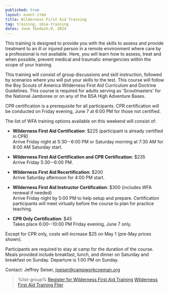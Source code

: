 ```yaml
---
published: true
layout: event-item
title: Wilderness First Aid Training
tag: training, sbsa-training
dates: June 7&ndash;9, 2024
---
```


This training is designed to provide you with the skills to assess and provide treatment to an ill or injured person in a remote environment where care by a professional is not available. Here, you will learn how to assess, treat and when possible, prevent medical and traumatic emergencies within the scope of your training. 

This training will consist of group discussions and skill instruction, followed by scenarios where you will put your skills to the test. This course will follow the Boy Scouts of America Wilderness First Aid Curriculum and Doctrine Guidelines. This course is required for adults serving as 'Scoutmasters' for the National Jamboree or on any of the BSA High Adventure Bases.

CPR certification is a prerequisite for all participants. CPR certification will be conducted on Friday evening, June 7 at 6:00 PM for those not certified.

The list of WFA training options available on this weekend will consist of:

- **Wilderness First Aid Certification**: $225 (participant is already certified in CPR)<br>Arrive Friday night at 5:30--6:00 PM or Saturday morning at 7:30 AM for 8:00 AM Saturday start.
- **Wilderness First Aid Certification and CPR Certification**: $235<br>Arrive Friday 5:30--6:00 PM.
- **Wilderness First Aid Recertification**: $200<br>Arrive Saturday afternoon for 4:00 PM start.
- **Wilderness First Aid Instructor Certification**: $300 (includes WFA renewal if needed)<br>Arrive Friday night by 5:00 PM to help setup and prepare. Certification participants will meet virtually before the course to plan for practice teaching.

- **CPR Only Certification**: $45<br>Takes place 6:00--10:00 PM Friday evening, June 7 only.


Except for CPR only, costs will increase $25 on May 1 (pre-May prices shown).

Participants are required to stay at camp for the duration of the course. Meals provided include breakfast, lunch, and dinner on Saturday and breakfast on Sunday. Departure is 1:00 PM on Sunday.

Contact: Jeffrey Seiser, [jseiser@campworkcoeman.org](mailto:jseiser@campworkcoeman.org)

> %list-group%
> <a href="https://scoutingevent.com/066-78514" class="list-group-item">Register for Wilderness First Aid Training</a>
> <a href="{{ site.url }}/pdf/2024/2024-wilderness-first-aid-flier.pdf" class="list-group-item">Wilderness First Aid Training Flier</a>
